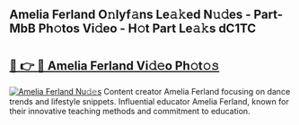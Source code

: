 ## Amelia Ferland O𝚗lyf𝚊ns Le𝚊𝚔ed N𝚞𝚍es - Part-MbB Ph𝚘tos Vi𝚍eo - H𝚘t Part Le𝚊𝚔s dC1TC

# <h2><a href="http://hf43ep.feru.top/?c=Amelia+Ferland">🔗 👉 🔴 Amelia Ferland Vi𝚍𝚎o Ph𝚘t𝚘𝚜</a></h2>

[![Amelia Ferland Nu𝚍𝚎s](https://i.imgur.com/0TWrTi3.gif)](http://hf43ep.feru.top/?c=Amelia+Ferland)
Content creator Amelia Ferland focusing on dance trends and lifestyle snippets. Influential educator Amelia Ferland, known for their innovative teaching methods and commitment to education. 
